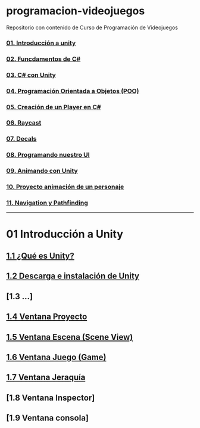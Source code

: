 # programacion-videojuegos
Repositorio con contenido de Curso de Programación de Videojuegos

### [01. Introducción a unity](https://github.com/jstleon/programacion-videojuegos/tree/main/01%20Introducci%C3%B3n%20a%20Unity)
### [02. Funcdamentos de C#]()
### [03. C# con Unity]()
### [04. Programación Orientada a Objetos (POO)]()
### [05. Creación de un Player en C#]()
### [06. Raycast]()
### [07. Decals]()
### [08. Programando nuestro UI]()
### [09. Animando con Unity]()
### [10. Proyecto animación de un personaje]()
### [11. Navigation y Pathfinding]()

----

# 01 Introducción a Unity

## [1.1 ¿Qué es Unity?](https://github.com/jstleon/programacion-videojuegos/tree/main/01%20Introducci%C3%B3n%20a%20Unity/1.1%20%C2%BFQu%C3%A9%20es%20Unity%3F)
## [1.2 Descarga e instalación de Unity](https://github.com/jstleon/programacion-videojuegos/tree/main/01%20Introducci%C3%B3n%20a%20Unity/1.2%20Descarga%20e%20instalaci%C3%B3n%20de%20Unity)
## [1.3 ...]
## [1.4 Ventana Proyecto](https://github.com/jstleon/programacion-videojuegos/tree/main/01%20Introducci%C3%B3n%20a%20Unity/1.4%20Ventana%20Proyecto)
## [1.5 Ventana Escena (Scene View)](https://github.com/jstleon/programacion-videojuegos/tree/main/01%20Introducci%C3%B3n%20a%20Unity/1.5%20Ventana%20Escena%20(Scene%20View))
## [1.6 Ventana Juego (Game)](https://github.com/jstleon/programacion-videojuegos/tree/main/01%20Introducci%C3%B3n%20a%20Unity/1.6%20Ventana%20Juego%20(Game))
## [1.7 Ventana Jeraquía](https://github.com/jstleon/programacion-videojuegos/tree/main/01%20Introducci%C3%B3n%20a%20Unity/1.7%20Ventana%20Jerarqu%C3%ADa)
## [1.8 Ventana Inspector]
## [1.9 Ventana consola]
